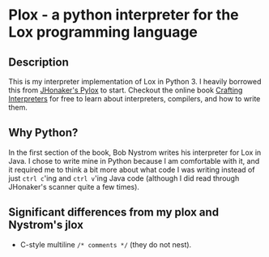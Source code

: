 # Plox - a python interpreter for the Lox programming language

## Description
This is my interpreter implementation of Lox in Python 3. I heavily borrowed this from [JHonaker's Pylox](https://github.com/JHonaker/pylox) to start. Checkout the online book [Crafting Interpreters](http://craftinginterpreters.com/) for free to learn about interpreters, compilers, and how to write them.

## Why Python?
In the first section of the book, Bob Nystrom writes his interpreter for Lox in Java. I chose to write mine in Python because I am comfortable with it, and it required me to think a bit more about what code I was writing instead of just `ctrl c`'ing and `ctrl v`'ing Java code (although I did read through JHonaker's scanner quite a few times).

## Significant differences from my plox and Nystrom's jlox
* C-style multiline `/* comments */` (they do not nest).
